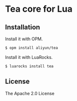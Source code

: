 Tea core for Lua
================

## Installation

Install it with OPM.

```sh
$ opm install aliyun/tea
```

Install it with LuaRocks.

```sh
$ luarocks install tea
```

## License
The Apache 2.0 License
